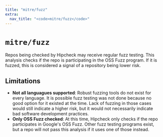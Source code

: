 ```yaml
---
title: "mitre/fuzz"
extra:
  nav_title: "<code>mitre/fuzz</code>"
---
```


# `mitre/fuzz`

Repos being checked by Hipcheck may receive regular fuzz testing. This analysis
checks if the repo is participating in the OSS Fuzz program. If it is fuzzed,
this is considered a signal of a repository being lower risk.

## Limitations

* __Not all languagues supported__: Robust fuzzing tools do not exist for every
  language. It is possible fuzz testing was not done because no good option for it
  existed at the time. Lack of fuzzing in those cases would still indicate a higher
  risk, but it would not necessarily indicate bad software development practices.
* __Only OSS Fuzz checked__: At this time, Hipcheck only checks if the repo
  participates in Google's OSS Fuzz. Other fuzz testing programs exist, but a repo
  will not pass this analysis if it uses one of those instead.
